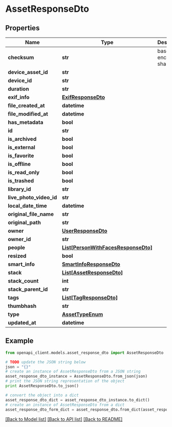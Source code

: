 # AssetResponseDto


## Properties

Name | Type | Description | Notes
------------ | ------------- | ------------- | -------------
**checksum** | **str** | base64 encoded sha1 hash | 
**device_asset_id** | **str** |  | 
**device_id** | **str** |  | 
**duration** | **str** |  | 
**exif_info** | [**ExifResponseDto**](ExifResponseDto.md) |  | [optional] 
**file_created_at** | **datetime** |  | 
**file_modified_at** | **datetime** |  | 
**has_metadata** | **bool** |  | 
**id** | **str** |  | 
**is_archived** | **bool** |  | 
**is_external** | **bool** |  | 
**is_favorite** | **bool** |  | 
**is_offline** | **bool** |  | 
**is_read_only** | **bool** |  | 
**is_trashed** | **bool** |  | 
**library_id** | **str** |  | 
**live_photo_video_id** | **str** |  | [optional] 
**local_date_time** | **datetime** |  | 
**original_file_name** | **str** |  | 
**original_path** | **str** |  | 
**owner** | [**UserResponseDto**](UserResponseDto.md) |  | [optional] 
**owner_id** | **str** |  | 
**people** | [**List[PersonWithFacesResponseDto]**](PersonWithFacesResponseDto.md) |  | [optional] 
**resized** | **bool** |  | 
**smart_info** | [**SmartInfoResponseDto**](SmartInfoResponseDto.md) |  | [optional] 
**stack** | [**List[AssetResponseDto]**](AssetResponseDto.md) |  | [optional] 
**stack_count** | **int** |  | 
**stack_parent_id** | **str** |  | [optional] 
**tags** | [**List[TagResponseDto]**](TagResponseDto.md) |  | [optional] 
**thumbhash** | **str** |  | 
**type** | [**AssetTypeEnum**](AssetTypeEnum.md) |  | 
**updated_at** | **datetime** |  | 

## Example

```python
from openapi_client.models.asset_response_dto import AssetResponseDto

# TODO update the JSON string below
json = "{}"
# create an instance of AssetResponseDto from a JSON string
asset_response_dto_instance = AssetResponseDto.from_json(json)
# print the JSON string representation of the object
print AssetResponseDto.to_json()

# convert the object into a dict
asset_response_dto_dict = asset_response_dto_instance.to_dict()
# create an instance of AssetResponseDto from a dict
asset_response_dto_form_dict = asset_response_dto.from_dict(asset_response_dto_dict)
```
[[Back to Model list]](../README.md#documentation-for-models) [[Back to API list]](../README.md#documentation-for-api-endpoints) [[Back to README]](../README.md)


